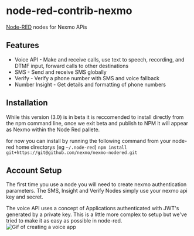 node-red-contrib-nexmo
===========================

<a href="http://nodered.org" target="_new">Node-RED</a> nodes for Nexmo APis

## Features

- Voice API - Make and receive calls, use text to speech, recording, and DTMF input, forward calls to other destinations
- SMS - Send and receive SMS globally
- Verify - Verify a phone number with SMS and voice fallback
- Number Insight - Get details and formatting of phone numbers

## Installation

While this version (3.0) is in beta it is reccomended to install directly from the npm command line, once we exit beta and publish to NPM it will appear as Nexmo within the Node Red pallete.

for now you can install by running the following command from your node-red home directorys (eg `~/.node-red`)
`npm install git+https://git@github.com/nexmo/nexmo-nodered.git`

## Account Setup
The first time you use a node you will need to create nexmo authentication parameters.
The SMS, Insight and Verify Nodes simply use your nexmo api key and secret.

The voice API uses a concept of Applications authenticated with JWT's generated by a private key. This is a little more complex to setup but we've tried to make it as easy as possible in node-red.
![Gif of creating a voice app](https://static.nexmodev.com/nodered-voiceapp.gif)
